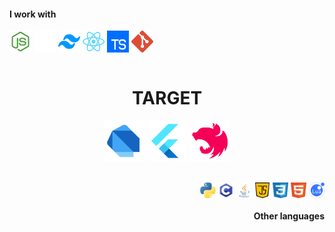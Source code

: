 <div>
    <h4>I work with</h4>
    <img align="center" alt="ETieppo-nodejs" height="35" width="35" src="https://github.com/ETieppo/ETieppo/blob/main/imgs/nodejs.png">
    <img align="center" alt="ETieppo-nextjs" height="35" width="35" src="https://github.com/ETieppo/ETieppo/blob/main/imgs/nextjs.png">
    <img align="center" alt="ETieppo-tailwind" height="35" whidth="35" src="https://github.com/ETieppo/ETieppo/blob/main/imgs/tailwind.png">
    <img align="center" alt="ETieppo-react" height="35" width="35" src="https://github.com/ETieppo/ETieppo/blob/main/imgs/react.png">
    <img align="center" alt="ETieppo-typescript" height="35" width="35" src="https://github.com/ETieppo/ETieppo/blob/main/imgs/typescript.png">
    <img align="center" alt="ETieppo-git" height="35" width="35" src="https://github.com/ETieppo/ETieppo/blob/main/imgs/git.png">
</div>
<br/>
<div align="center">
  <h1>TARGET</h1>
  <img align="center" alt="ETieppo-Dart" height="65" width="65" src="https://github.com/ETieppo/ETieppo/blob/main/imgs/dart.png">
  <img align="center" alt="ETieppo-Flutter" height="65" width="65" src="https://github.com/ETieppo/ETieppo/blob/main/imgs/flutter.png">
  <img align="center" alt="ETieppo-Nest.js" height="65" width="65" src="https://github.com/ETieppo/ETieppo/blob/main/imgs/nest.png">
</div>
<br>
<br>
<div align="end">
  <img align="center" alt="ETieppo-Python" height="25" width="25" src="https://github.com/ETieppo/ETieppo/blob/main/imgs/python.png">
  <img align="center" alt="ETieppo-c" height="25" width="25" src="https://github.com/ETieppo/ETieppo/blob/main/imgs/c.png">
  <img align="center" alt="ETieppo-java" height="25" width="25" src="https://github.com/ETieppo/ETieppo/blob/main/imgs/java.png">
  <img align="center" alt="ETieppo-JS" heigth="25" width="25" src="https://github.com/ETieppo/ETieppo/blob/main/imgs/java-script.png">
  <img align="center" alt="ETieppo-css" height="25" width="25" src="https://github.com/ETieppo/ETieppo/blob/main/imgs/css.png">
  <img align="center" alt="ETieppo-html" height="25" width="25" src="https://github.com/ETieppo/ETieppo/blob/main/imgs/html.png">
  <img align="center" alt="ETieppo-c" height="25" width="25" src="https://github.com/ETieppo/ETieppo/blob/main/imgs/lua.png">
</div>
<h4 align="end">Other languages</h4>
